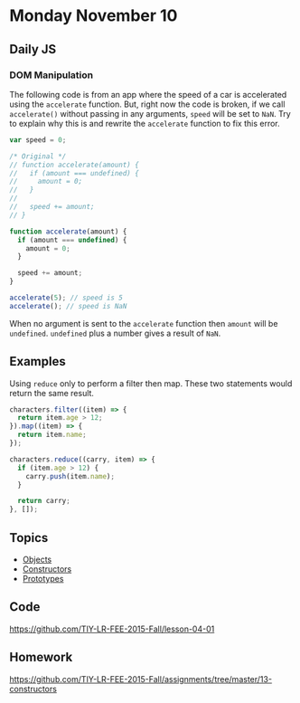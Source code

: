 # Monday November 10


## Daily JS

### DOM Manipulation

The following code is from an app where the speed of a car is accelerated using the `accelerate` function.
But, right now the code is broken, if we call `accelerate()` without passing in any arguments, `speed` will be set to `NaN`.
Try to explain why this is and rewrite the `accelerate` function to fix this error.

```js
var speed = 0;

/* Original */
// function accelerate(amount) {
//   if (amount === undefined) {
//     amount = 0;
//   }
//
//   speed += amount;
// }

function accelerate(amount) {
  if (amount === undefined) {
    amount = 0;
  }

  speed += amount;
}

accelerate(5); // speed is 5
accelerate(); // speed is NaN
```

When no argument is sent to the `accelerate` function then `amount` will be `undefined`.
`undefined` plus a number gives a result of `NaN`.

## Examples

Using `reduce` only to perform a filter then map.
These two statements would return the same result.

```js
characters.filter((item) => {
  return item.age > 12;
}).map((item) => {
  return item.name;
});

characters.reduce((carry, item) => {
  if (item.age > 12) {
    carry.push(item.name);
  }

  return carry;
}, []);
```


## Topics

- [Objects](objects.html)
- [Constructors](constructors.html)
- [Prototypes](prototypes.html)

## Code

https://github.com/TIY-LR-FEE-2015-Fall/lesson-04-01

## Homework

https://github.com/TIY-LR-FEE-2015-Fall/assignments/tree/master/13-constructors
